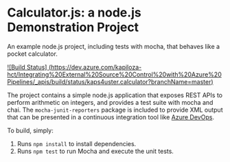 Calculator.js: a node.js Demonstration Project
==============================================
An example node.js project, including tests with mocha, that behaves like
a pocket calculator.

[![Build Status]
(https://dev.azure.com/kapiloza-hct/Integrating%20External%20Source%20Control%20with%20Azure%20Pipelines/_apis/build/status/kaps4uster.calculator?branchName=master)](https://dev.azure.com/kapiloza-hct/Integrating%20External%20Source%20Control%20with%20Azure%20Pipelines/_build/latest?definitionId=9&branchName=master)


The project contains a simple node.js application that exposes REST APIs
to perform arithmetic on integers, and provides a test suite with mocha
and chai.  The `mocha-junit-reporters` package is included to provide XML
output that can be presented in a continuous integration tool like
[Azure DevOps](https://azure.com/devops).

To build, simply:

1. Runs `npm install` to install dependencies.
2. Runs `npm test` to run Mocha and execute the unit tests.

